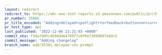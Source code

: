 ```yaml
---
layout: redirect
redirect_to: https://a8c-woo-test-reports.s3.amazonaws.com/public/pr/35865/api/index.html
pr_number: 35865
pr_title_encoded: "Adding+delayed+spotlight+to+feedback+button+on+current+product+page"
pr_test_type: api
last_published: "2022-12-06 22:21:03 +0000"
commit_sha: f34a7d05c4b94da6476977c0f0a7309d897eddc5
commit_message: "Adding changelog"
branch_name: add/35301-delayed-ces-prompt
---
```


